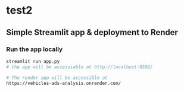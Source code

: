 # test2

## Simple Streamlit app & deployment to Render

### Run the app locally

```bash
streamlit run app.py
# the app will be accessiable at http://localhost:8501/

# The render app will be accessible at 
https://vehicles-ads-analysis.onrender.com/
